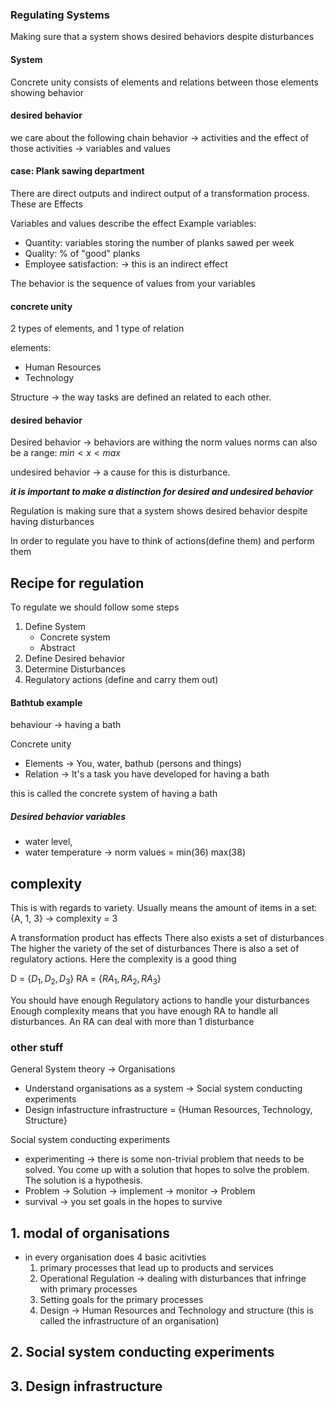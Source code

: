 ### Regulating Systems

Making sure that a system shows desired behaviors despite disturbances


#### System
Concrete unity consists of elements and relations between those elements showing behavior


#### desired behavior
we care about the following chain
behavior -> activities and the effect of those activities -> variables and values


#### case: Plank sawing department

There are direct outputs and indirect output of a transformation process. These are Effects


Variables and values describe the effect
Example variables:
- Quantity: variables storing the number of planks sawed per week
- Quality: % of "good" planks
- Employee satisfaction: -> this is an indirect effect

The behavior is the sequence of values from your variables


#### concrete unity
2 types of elements, and 1 type of relation

elements:
- Human Resources
- Technology

Structure -> the way tasks are defined an related to each other.


#### desired behavior

Desired behavior -> behaviors are withing the norm values
norms can also be a range: $min < x < max$

undesired behavior -> a cause for this is disturbance.

***it is important to make a distinction for desired and undesired behavior***

Regulation is making sure that a system shows desired behavior despite having disturbances

In order to regulate you have to think of actions(define them) and perform them

## Recipe for regulation

To regulate we should follow some steps
1. Define System 
   - Concrete system
   - Abstract
2. Define Desired behavior
3. Determine Disturbances
4. Regulatory actions (define and carry them out)


#### Bathtub example

behaviour -> having a bath


Concrete unity
- Elements -> You, water, bathub (persons and things)
- Relation -> It's a task you have developed for having a bath

this is called the concrete system of having a bath

##### Desired behavior variables
- water level,
- water temperature -> norm values = min(36) max(38)



## complexity
This is with regards to variety.
Usually means the amount of items in a set:
{A, 1, 3} -> complexity = 3

A transformation product has effects
There also exists a set of disturbances
The higher the variety of the set of disturbances
There is also a set of regulatory actions. Here the complexity is a good thing

D = {$D_1, D_2, D_3$}
RA = {$RA_1, RA_2, RA_3$} 

You should have enough Regulatory actions to handle your disturbances
Enough complexity means that you have enough RA to handle all disturbances. An RA can deal with more than 1 disturbance


### other stuff


General System theory -> Organisations
- Understand organisations as a system -> Social system conducting experiments
- Design infastructure
	infrastructure = {Human Resources, Technology, Structure}
	 

Social system conducting experiments
- experimenting -> there is some non-trivial problem that needs to be solved. You come up with a solution that hopes to solve the problem. The solution is a hypothesis.
- Problem -> Solution -> implement -> monitor -> Problem
- survival -> you set goals in the hopes to survive



## 1. modal of organisations
- in every organisation does 4 basic acitivties
	1. primary processes that lead up to products and services
	2. Operational Regulation -> dealing with disturbances that infringe with primary processes
	3. Setting goals for the primary processes
	4. Design -> Human Resources and Technology and structure (this is called the infrastructure of an organisation)

## 2. Social system conducting experiments
## 3. Design infrastructure






   
